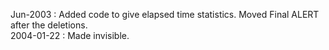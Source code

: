 Jun-2003 : Added code to give elapsed time statistics. Moved Final ALERT after the deletions.  2004-01-22 : Made invisible.
